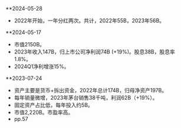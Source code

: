 **2024-05-28
* 2022年开始，一年分红两次。共计，2022年55B，2023年56B。

**2024-05-17
* 市值2150B。
* 2023年收入147B，归上市公司净利润74B (+19%)。股息38B，股息率1.8%。
* 2024Q1净利增涨15%。

**2023-07-24
* 资产主要是货币+拆出资金，2022年总计174B，归母净资产197B。
* 每年销量微增，2023年茅台销售38千吨，利润62B（+19%）。
* 固定资产占比低，每年投入约5B。
* 市值2,220B。市盈率高。
* pp.57